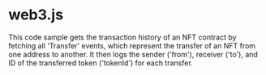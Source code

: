 # web3.js

This code sample gets the transaction history of an NFT contract by fetching all 'Transfer' events, which represent the transfer of an NFT from one address to another. It then logs the sender ('from'), receiver ('to'), and ID of the transferred token ('tokenId') for each transfer.
